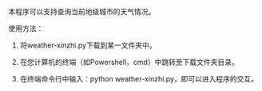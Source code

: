 
本程序可以支持查询当前地级城市的天气情况。

使用方法：
1. 将weather-xinzhi.py下载到某一文件夹中。

2. 在您计算机的终端（如Powershell，cmd）中跳转至下载文件夹目录。

3. 在终端命令行中输入：python weather-xinzhi.py，即可以进入程序的交互。

